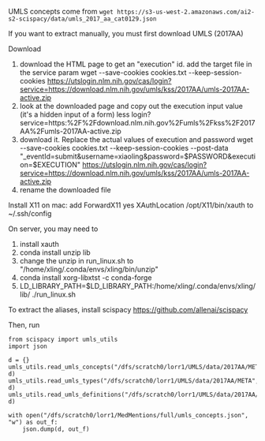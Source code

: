 UMLS concepts come from
`wget https://s3-us-west-2.amazonaws.com/ai2-s2-scispacy/data/umls_2017_aa_cat0129.json`

If you want to extract manually, you must first download UMLS (2017AA)

Download
1. download the HTML page to get an "execution" id. add the target file in the service param
wget --save-cookies cookies.txt      --keep-session-cookies       https://utslogin.nlm.nih.gov/cas/login?service=https://download.nlm.nih.gov/umls/kss/2017AA/umls-2017AA-active.zip
2. look at the downloaded page and copy out the execution input value (it's a hidden input of a form)
less login\?service\=https\:%2F%2Fdownload.nlm.nih.gov%2Fumls%2Fkss%2F2017AA%2Fumls-2017AA-active.zip
3. download it. Replace the actual values of execution and password
wget --save-cookies cookies.txt      --keep-session-cookies      --post-data "_eventId=submit&username=xiaoling&password=$PASSWORD&execution=$EXECUTION" https://utslogin.nlm.nih.gov/cas/login?service=https://download.nlm.nih.gov/umls/kss/2017AA/umls-2017AA-active.zip
4. rename the downloaded file


Install X11 on mac: add 
    ForwardX11 yes
    XAuthLocation /opt/X11/bin/xauth
to ~/.ssh/config

On server, you may need to 
1. install xauth
2. conda install unzip lib
3. change the unzip in run_linux.sh to "/home/xling/.conda/envs/xling/bin/unzip" 
4. conda install xorg-libxtst -c conda-forge
5. LD_LIBRARY_PATH=$LD_LIBRARY_PATH:/home/xling/.conda/envs/xling/lib/ ./run_linux.sh


To extract the aliases, install scispacy https://github.com/allenai/scispacy

Then, run
```
from scispacy import umls_utils
import json

d = {}
umls_utils.read_umls_concepts("/dfs/scratch0/lorr1/UMLS/data/2017AA/META", d)
umls_utils.read_umls_types("/dfs/scratch0/lorr1/UMLS/data/2017AA/META", d)
umls_utils.read_umls_definitions("/dfs/scratch0/lorr1/UMLS/data/2017AA/META", d)

with open("/dfs/scratch0/lorr1/MedMentions/full/umls_concepts.json", "w") as out_f:
    json.dump(d, out_f)
```
